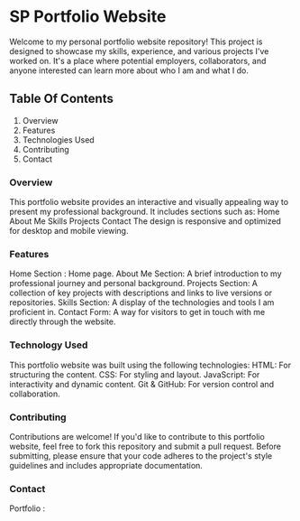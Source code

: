 # SP Portfolio Website
Welcome to my personal portfolio website repository! This project is designed to showcase my skills, experience, and various projects I've worked on. It's a place where potential employers, collaborators, and anyone interested can learn more about who I am and what I do.
## Table Of Contents
1. Overview
2. Features
3. Technologies Used
4. Contributing
5. Contact
### Overview
This portfolio website provides an interactive and visually appealing way to present my professional background. It includes sections such as:
Home
About Me
Skills
Projects
Contact 
The design is responsive and optimized for desktop and mobile viewing.
### Features
Home Section : Home page.
About Me Section: A brief introduction to my professional journey and personal background.
Projects Section: A collection of key projects with descriptions and links to live versions or repositories.
Skills Section: A display of the technologies and tools I am proficient in.
Contact Form: A way for visitors to get in touch with me directly through the website.
### Technology Used
This portfolio website was built using the following technologies:
HTML: For structuring the content.
CSS: For styling and layout.
JavaScript: For interactivity and dynamic content.
Git & GitHub: For version control and collaboration.
### Contributing
Contributions are welcome! If you'd like to contribute to this portfolio website, feel free to fork this repository and submit a pull request. Before submitting, please ensure that your code adheres to the project's style guidelines and includes appropriate documentation.
### Contact
Portfolio : 
